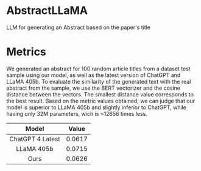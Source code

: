 # AbstractLLaMA
LLM for generating an Abstract based on the paper's title

# Metrics

We generated an abstract for 100 random article titles from a dataset test sample using our model, as well as the latest version of ChatGPT and LLaMA 405b. To evaluate the similarity of the generated text with the real abstract from the sample, we use the BERT vectorizer and the cosine distance between the vectors. The smallest distance value corresponds to the best result. Based on the metric values obtained, we can judge that our model is superior to LLaMA 405b and slightly inferior to ChatGPT, while having only 32M parameters, wich is ~12656 times less.

|       Model      |  Value |
|:----------------:|:------:|
| ChatGPT 4 Latest | 0.0617 |
| LLaMA 405b       | 0.0715 |
| Ours             | 0.0626 |
